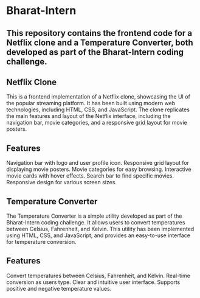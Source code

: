 # Bharat-Intern

## This repository contains the frontend code for a Netflix clone and a Temperature Converter, both developed as part of the Bharat-Intern coding challenge.

## Netflix Clone
This is a frontend implementation of a Netflix clone, showcasing the UI of the popular streaming platform. It has been built using modern web technologies, including HTML, CSS, and JavaScript. The clone replicates the main features and layout of the Netflix interface, including the navigation bar, movie categories, and a responsive grid layout for movie posters.

## Features
Navigation bar with logo and user profile icon.
Responsive grid layout for displaying movie posters.
Movie categories for easy browsing.
Interactive movie cards with hover effects.
Search bar to find specific movies.
Responsive design for various screen sizes.


## Temperature Converter
The Temperature Converter is a simple utility developed as part of the Bharat-Intern coding challenge. It allows users to convert temperatures between Celsius, Fahrenheit, and Kelvin. This utility has been implemented using HTML, CSS, and JavaScript, and provides an easy-to-use interface for temperature conversion.

## Features
Convert temperatures between Celsius, Fahrenheit, and Kelvin.
Real-time conversion as users type.
Clear and intuitive user interface.
Supports positive and negative temperature values.
